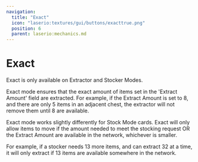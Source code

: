 ```yaml
---
navigation:
  title: "Exact"
  icon: "laserio:textures/gui/buttons/exacttrue.png"
  position: 6
  parent: laserio:mechanics.md
---
```


# Exact

Exact is only available on Extractor and Stocker Modes.

Exact mode ensures that the exact amount of items set in the 'Extract Amount' field are extracted. For example, if the Extract Amount is set to 8, and there are only 5 items in an adjacent chest, the extractor will not remove them until 8 are available.

Exact mode works slightly differently for Stock Mode cards. Exact will only allow items to move if the amount needed to meet the stocking request OR the Extract Amount are available in the network, whichever is smaller.

For example, if a stocker needs 13 more items, and can extract 32 at a time, it will only extract if 13 items are available somewhere in the network.

